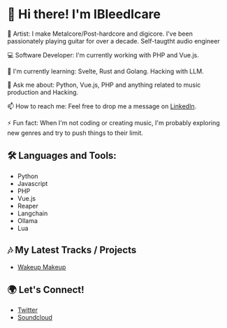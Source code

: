 # 👋 Hi there! I'm IBleedIcare

🎵 Artist: I make Metalcore/Post-hardcore and digicore. I've been passionately playing guitar for over a decade. Self-taugtht audio engineer

💻 Software Developer: I'm currently working with PHP and Vue.js.

🌱 I'm currently learning: Svelte, Rust and Golang. Hacking with LLM.

💬 Ask me about: Python, Vue.js, PHP and anything related to music production and Hacking.

📫 How to reach me: Feel free to drop me a message on [LinkedIn](https://www.linkedin.com/in/jeremy-phetphoumy/).

⚡ Fun fact: When I'm not coding or creating music, I'm probably exploring new genres and try to push things to their limit.

## 🛠️ Languages and Tools:

- Python
- Javascript
- PHP
- Vue.js
- Reaper
- Langchain
- Ollama
- Lua

## 🎶 My Latest Tracks / Projects

- [Wakeup Makeup](https://soundcloud.com/slaughter-tone-records/wakeup-makeup)

## 🌍 Let's Connect!
- [Twitter](https://twitter.com/ibleedicare)
- [Soundcloud](https://soundcloud.com/slaughter-tone-records)
